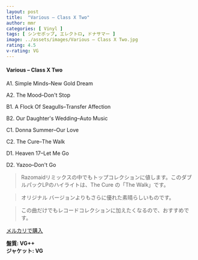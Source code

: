 ```yaml
---
layout: post
title:  "Various – Class X Two"
author: mmr
categories: [ Vinyl ]
tags: [ シンセポップ, エレクトロ, ドナサマー ]
image: ../assets/images/Various – Class X Two.jpg
rating: 4.5
v-rating: VG
---
```


#### Various – Class X Two


A1. Simple Minds–New Gold Dream


A2. The Mood–Don't Stop


B1. A Flock Of Seagulls–Transfer Affection


B2. Our Daughter's Wedding–Auto Music


C1. Donna Summer–Our Love


C2. The Cure–The Walk


D1. Heaven 17–Let Me Go


D2. Yazoo–Don't Go


> Razomaidリミックスの中でもトップコレクションに値します。このダブルパックLPのハイライトは、The Cure の「The Walk」です。

> オリジナル バージョンよりもさらに優れた素晴らしいものです。

> この曲だけでもレコードコレクションに加えたくなるので、おすすめです。



[メルカリで購入](https://jp.mercari.com/item/m66807575600)


<div class="mt-4 mb-4 d-flex align-items-center">
<strong class="mr-1">盤質: VG++</strong>
</div>
<div class="mt-4 mb-4 d-flex align-items-center">
<strong class="mr-1">ジャケット: VG</strong>
</div>